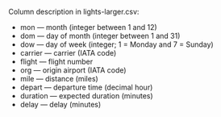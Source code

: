 Column description in lights-larger.csv:

- mon — month (integer between 1 and 12)
- dom — day of month (integer between 1 and 31)
- dow — day of week (integer; 1 = Monday and 7 = Sunday)
- carrier — carrier (IATA code)
- flight — flight number
- org — origin airport (IATA code)
- mile — distance (miles)
- depart — departure time (decimal hour)
- duration — expected duration (minutes)
- delay — delay (minutes)
